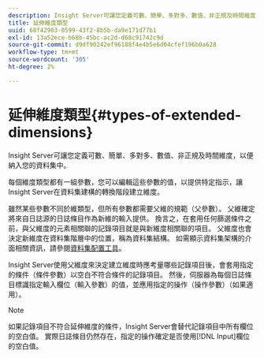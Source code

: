 ```yaml
---
description: Insight Server可讓您定義可數、簡單、多對多、數值、非正規及時間維度，以便納入您的資料集中。
title: 延伸維度類型
uuid: 68f42903-0599-43f2-8b5b-da9e171d77b1
exl-id: 13a52ece-b68b-45bc-ac2d-d68c91742c9d
source-git-commit: d9df90242ef96188f4e4b5e6d04cfef196b0a628
workflow-type: tm+mt
source-wordcount: '305'
ht-degree: 2%

---
```


# 延伸維度類型{#types-of-extended-dimensions}

Insight Server可讓您定義可數、簡單、多對多、數值、非正規及時間維度，以便納入您的資料集中。

每個維度類型都有一組參數，您可以編輯這些參數的值，以提供特定指示，讓Insight Server在資料集建構的轉換階段建立維度。

雖然某些參數不同於維類型，但所有參數都需要父維的規範（父參數）。 父維確定將來自日誌源的日誌條目作為新維的輸入提供。 換言之，在套用任何篩選條件之前，與父維度的元素相關聯的記錄項目就是與新維度相關聯的項目。 父維度也會決定新維度在資料集階層中的位置，稱為資料集結構。 如需顯示資料集架構的介面相關資訊，請參閱[資料集配置工具](../../../../home/c-dataset-const-proc/c-dataset-config-tools/c-dataset-config-tools.md#concept-6e058b7691834cf79dcfd1573f78d4f5)。

Insight Server使用父維度來決定建立維度時應考量哪些記錄項目後，會套用指定的條件（條件參數）以空白不符合條件的記錄項目。 然後，伺服器為每個日誌條目標識指定輸入欄位（輸入參數）的值，並應用指定的操作（操作參數）（如果適用）。

>[!NOTE]
>
>如果記錄項目不符合延伸維度的條件，Insight Server會替代記錄項目中所有欄位的空白值。 實際日誌條目仍然存在，指定的操作確定是否使用[!DNL Input]欄位的空白值。
